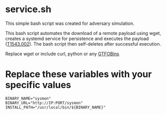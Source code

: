 # service.sh
This simple bash script was created for adversary simulation.

This bash script automates the download of a remote payload using wget, creates a systemd service for persistence and executes the payload ([T1543.002](https://attack.mitre.org/techniques/T1543/002/)). The bash script then self-deletes after successful execution.

Replace wget or include curl, python or any [GTFOBins](https://gtfobins.github.io/#+file%20download)

# Replace these variables with your specific values
```shell
BINARY_NAME="sysmon"
BINARY_URL="http://IP:PORT/sysmon"
INSTALL_PATH="/usr/local/bin/${BINARY_NAME}"
```

